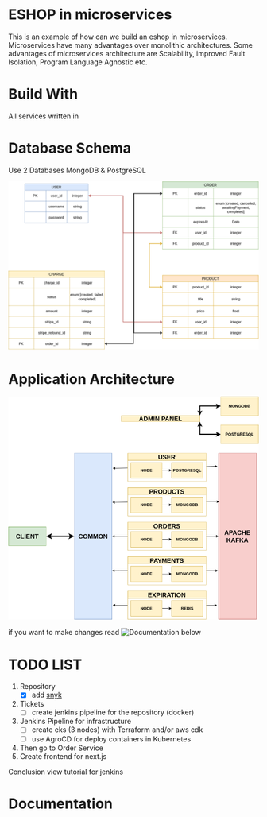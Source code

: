 # ESHOP in microservices

This is an example of how can we build an eshop in microservices. Microservices have many advantages over monolithic architectures. Some advantages of microservices architecture are Scalability, improved Fault Isolation, Program Language Agnostic etc.

# Build With

All services written in 

# Database Schema

Use 2 Databases MongoDB & PostgreSQL

![database schema](./files/eshop.png)

# Application Architecture

![application architecture](./files/architecture_eshop.png)

if you want to make changes read ![Documentation](#documentation) below

# TODO LIST

1) Repository
    - [x] add [snyk](https://snyk.io/)
2) Tickets
    - [ ] create jenkins pipeline for the repository (docker)
3) Jenkins Pipeline for infrastructure
    - [ ] create eks (3 nodes) with Terraform and/or aws cdk
    - [ ] use AgroCD for deploy containers in Kubernetes
4) Then go to Order Service
5) Create frontend for next.js

Conclusion view tutorial for jenkins
    

# Documentation
